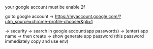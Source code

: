 your google account must be enable 2f 

go to google account -> https://myaccount.google.com/?utm_source=chrome-profile-chooser&pli=1

-> security
-> search in google account(app passwords)
-> (enter) app name 
-> then create 
-> show generate app password (this password immediately copy and use env)

